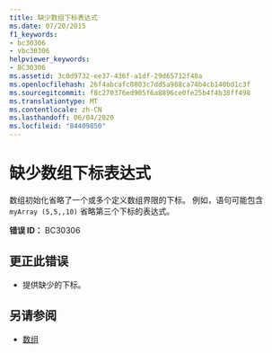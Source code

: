 ```yaml
---
title: 缺少数组下标表达式
ms.date: 07/20/2015
f1_keywords:
- bc30306
- vbc30306
helpviewer_keywords:
- BC30306
ms.assetid: 3c0d9732-ee37-436f-a1df-29d65712f48a
ms.openlocfilehash: 26f4abcafc0803c7dd5a988ca74b4cb140bd1c3f
ms.sourcegitcommit: f8c270376ed905f6a8896ce0fe25b4f4b38ff498
ms.translationtype: MT
ms.contentlocale: zh-CN
ms.lasthandoff: 06/04/2020
ms.locfileid: "84409850"
---
```

# <a name="array-subscript-expression-missing"></a>缺少数组下标表达式
数组初始化省略了一个或多个定义数组界限的下标。 例如，语句可能包含 `myArray (5,5,,10)` 省略第三个下标的表达式。  
  
 **错误 ID：** BC30306  
  
## <a name="to-correct-this-error"></a>更正此错误  
  
- 提供缺少的下标。  
  
## <a name="see-also"></a>另请参阅

- [数组](../../programming-guide/language-features/arrays/index.md)
